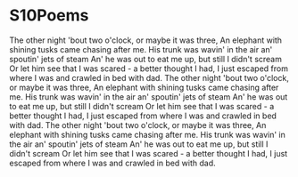 # S10Poems
The other night 'bout two o'clock, or maybe it was three,
An elephant with shining tusks came chasing after me.
His trunk was wavin' in the air an'  spoutin' jets of steam
An' he was out to eat me up, but still I didn't scream
Or let him see that I was scared - a better thought I had,
I just escaped from where I was and crawled in bed with dad.
The other night 'bout two o'clock, or maybe it was three,
An elephant with shining tusks came chasing after me.
His trunk was wavin' in the air an'  spoutin' jets of steam
An' he was out to eat me up, but still I didn't scream
Or let him see that I was scared - a better thought I had,
I just escaped from where I was and crawled in bed with dad.
The other night 'bout two o'clock, or maybe it was three,
An elephant with shining tusks came chasing after me.
His trunk was wavin' in the air an'  spoutin' jets of steam
An' he was out to eat me up, but still I didn't scream
Or let him see that I was scared - a better thought I had,
I just escaped from where I was and crawled in bed with dad.
